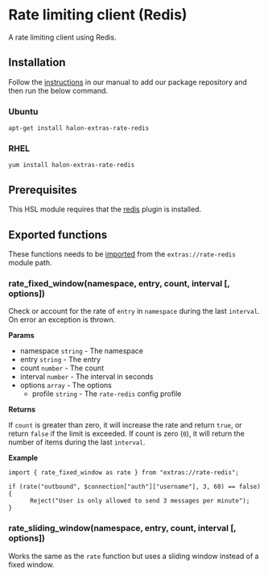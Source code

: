 # Rate limiting client (Redis)

A rate limiting client using Redis.

## Installation

Follow the [instructions](https://docs.halon.io/manual/comp_install.html#installation) in our manual to add our package repository and then run the below command.

### Ubuntu

```
apt-get install halon-extras-rate-redis
```

### RHEL

```
yum install halon-extras-rate-redis
```

## Prerequisites

This HSL module requires that the [redis](https://github.com/halon-extras/redis) plugin is installed.

## Exported functions

These functions needs to be [imported](https://docs.halon.io/hsl/structures.html#import) from the `extras://rate-redis` module path.

### rate_fixed_window(namespace, entry, count, interval [, options])

Check or account for the rate of `entry` in `namespace` during the last `interval`. On error an exception is thrown.

**Params**

- namespace `string` - The namespace
- entry `string` - The entry
- count `number` - The count
- interval `number` - The interval in seconds
- options `array` - The options
  - profile `string` - The `rate-redis` config profile

**Returns**

If `count` is greater than zero, it will increase the rate and return `true`, or return `false` if the limit is exceeded. If count is zero (`0`), it will return the number of items during the last `interval`.

**Example**

```
import { rate_fixed_window as rate } from "extras://rate-redis";

if (rate("outbound", $connection["auth"]["username"], 3, 60) == false) {
      Reject("User is only allowed to send 3 messages per minute");
}
```

### rate_sliding_window(namespace, entry, count, interval [, options])

Works the same as the `rate` function but uses a sliding window instead of a fixed window.

